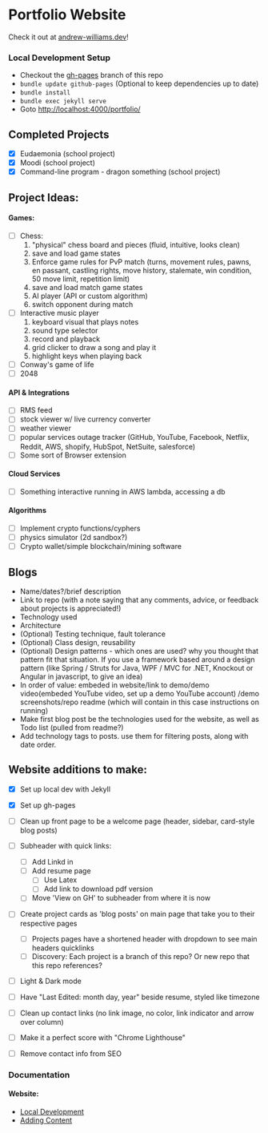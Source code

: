 # Portfolio Website

Check it out at [andrew-williams.dev](https://andrew-williams.dev)!

### Local Development Setup
* Checkout the [gh-pages](https://github.com/andrew-t-williams/portfolio/tree/gh-pages) branch of this repo
* ```bundle update github-pages``` (Optional to keep dependencies up to date)
* ```bundle install```
* ```bundle exec jekyll serve```
* Goto [http://localhost:4000/portfolio/](http://localhost:4000/portfolio/)


## Completed Projects
- [x] Eudaemonia (school project)
- [x] Moodi (school project)
- [x] Command-line program - dragon something (school project)

## Project Ideas:

#### Games:
- [ ] Chess:
  1. "physical" chess board and pieces (fluid, intuitive, looks clean)
  2. save and load game states
  3. Enforce game rules for PvP match (turns, movement rules, pawns, en passant, castling rights, move history, stalemate, win condition, 50 move limit, repetition limit)
  4. save and load match game states 
  5. AI player (API or custom algorithm)
  6. switch opponent during match
- [ ] Interactive music player
  1. keyboard visual that plays notes
  2. sound type selector
  3. record and playback
  4. grid clicker to draw a song and play it
  5. highlight keys when playing back
- [ ] Conway's game of life
- [ ] 2048

#### API & Integrations
- [ ] RMS feed
- [ ] stock viewer w/ live currency converter
- [ ] weather viewer
- [ ] popular services outage tracker (GitHub, YouTube, Facebook, Netflix, Reddit, AWS, shopify, HubSpot, NetSuite, salesforce)
- [ ] Some sort of Browser extension

#### Cloud Services 
- [ ] Something interactive running in AWS lambda, accessing a db

#### Algorithms
- [ ] Implement crypto functions/cyphers 
- [ ] physics simulator (2d sandbox?)
- [ ] Crypto wallet/simple blockchain/mining software

## Blogs
* Name/dates?/brief description
* Link to repo (with a note saying that any comments, advice, or feedback about projects is appreciated!)
* Technology used
* Architecture
* (Optional) Testing technique, fault tolerance
* (Optional) Class design, reusability
* (Optional) Design patterns - which ones are used? why you thought that pattern fit that situation. If you use a framework based around a design pattern (like Spring / Struts for Java, WPF / MVC for .NET, Knockout or Angular in javascript, to give an idea)
* In order of value: embeded in website/link to demo/demo video(embeded YouTube video, set up a demo YouTube account) /demo screenshots/repo readme (which will contain in this case instructions on running)
* Make first blog post be the technologies used for the website, as well as Todo list (pulled from readme?)
* Add technology tags to posts. use them for filtering posts, along with date order. 

## Website additions to make:
- [x] Set up local dev with Jekyll
- [x] Set up gh-pages
- [ ] Clean up front page to be a welcome page (header, sidebar, card-style blog posts)
- [ ] Subheader with quick links:
  - [ ] Add Linkd in
  - [ ] Add resume page
    - [ ] Use Latex
    - [ ] Add link to download pdf version 
  - [ ] Move 'View on GH' to subheader from where it is now
- [ ] Create project cards as 'blog posts' on main page that take you to their respective pages
  - [ ] Projects pages have a shortened header with dropdown to see main headers quicklinks
  - [ ] Discovery: Each project is a branch of this repo? Or new repo that this repo references?
- [ ] Light & Dark mode
- [ ] Have "Last Edited: month day, year" beside resume, styled like timezone
- [ ] Clean up contact links (no link image, no color, link indicator and arrow over column)
- [ ] Make it a perfect score with "Chrome Lighthouse"
- [ ] Remove contact info from SEO


### Documentation
#### Website:
* [Local Development](https://docs.github.com/en/pages/setting-up-a-github-pages-site-with-jekyll/testing-your-github-pages-site-locally-with-jekyll)
* [Adding Content](https://docs.github.com/en/pages/setting-up-a-github-pages-site-with-jekyll/adding-content-to-your-github-pages-site-using-jekyll)

